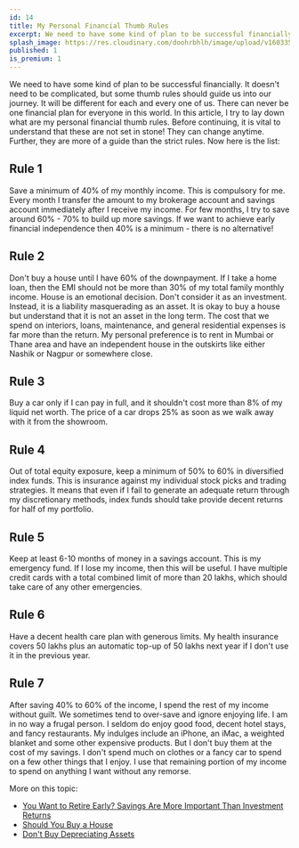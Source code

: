 ```yaml
---
id: 14
title: My Personal Financial Thumb Rules
excerpt: We need to have some kind of plan to be successful financially. It doesn't need to be complicated, but some thumb rules should guide us into our journey. In this article, I try to lay down what are my personal financial thumb rules.
splash_image: https://res.cloudinary.com/doohrbhlh/image/upload/v1603356639/virajkhatavkar.com/14-my-personal-financial-thumb-rules-1.jpg
published: 1
is_premium: 1
---
```


We need to have some kind of plan to be successful financially. It doesn't need to be complicated, but some thumb rules should guide us into our journey. It will be different for each and every one of us. There can never be one financial plan for everyone in this world. In this article, I try to lay down what are my personal financial thumb rules. Before continuing, it is vital to understand that these are not set in stone! They can change anytime. Further, they are more of a guide than the strict rules. Now here is the list:

## Rule 1
Save a minimum of 40% of my monthly income. This is compulsory for me. Every month I transfer the amount to my brokerage account and savings account immediately after I receive my income. For few months, I try to save around 60% - 70% to build up more savings. If we want to achieve early financial independence then 40% is a minimum - there is no alternative!

## Rule 2
Don't buy a house until I have 60% of the downpayment. If I take a home loan, then the EMI should not be more than 30% of my total family monthly income. House is an emotional decision. Don't consider it as an investment. Instead, it is a liability masquerading as an asset. It is okay to buy a house but understand that it is not an asset in the long term. The cost that we spend on interiors, loans, maintenance, and general residential expenses is far more than the return. My personal preference is to rent in Mumbai or Thane area and have an independent house in the outskirts like either Nashik or Nagpur or somewhere close.

## Rule 3
Buy a car only if I can pay in full, and it shouldn't cost more than 8% of my liquid net worth. The price of a car drops 25% as soon as we walk away with it from the showroom.

## Rule 4
Out of total equity exposure, keep a minimum of 50% to 60% in diversified index funds. This is insurance against my individual stock picks and trading strategies. It means that even if I fail to generate an adequate return through my discretionary methods, index funds should take provide decent returns for half of my portfolio.

## Rule 5
Keep at least 6-10 months of money in a savings account. This is my emergency fund. If I lose my income, then this will be useful. I have multiple credit cards with a total combined limit of more than 20 lakhs, which should take care of any other emergencies.

## Rule 6
Have a decent health care plan with generous limits. My health insurance covers 50 lakhs plus an automatic top-up of 50 lakhs next year if I don't use it in the previous year.

## Rule 7
After saving 40% to 60% of the income, I spend the rest of my income without guilt. We sometimes tend to over-save and ignore enjoying life. I am in no way a frugal person. I seldom do enjoy good food, decent hotel stays, and fancy restaurants. My indulges include an iPhone, an iMac, a weighted blanket and some other expensive products. But I don't buy them at the cost of my savings. I don't spend much on clothes or a fancy car to spend on a few other things that I enjoy. I use that remaining portion of my income to spend on anything I want without any remorse.

More on this topic:

- [You Want to Retire Early? Savings Are More Important Than Investment Returns](https://virajkhatavkar.com/2-you-want-to-retire-early-savings-are-more-important-than-investment-returns)
- [Should You Buy a House](https://virajkhatavkar.com/3-should-you-buy-a-house)
- [Don't Buy Depreciating Assets](https://virajkhatavkar.com/5-dont-buy-depreciating-assets)
